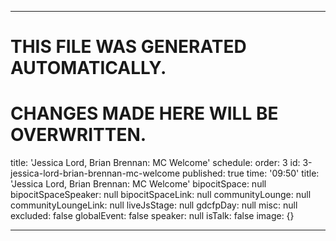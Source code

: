 ----

# THIS FILE WAS GENERATED AUTOMATICALLY.
# CHANGES MADE HERE WILL BE OVERWRITTEN.

title: 'Jessica Lord, Brian Brennan: MC Welcome'
schedule:
  order: 3
  id: 3-jessica-lord-brian-brennan-mc-welcome
  published: true
  time: '09:50'
  title: 'Jessica Lord, Brian Brennan: MC Welcome'
  bipocitSpace: null
  bipocitSpaceSpeaker: null
  bipocitSpaceLink: null
  communityLounge: null
  communityLoungeLink: null
  liveJsStage: null
  gdcfpDay: null
  misc: null
  excluded: false
  globalEvent: false
  speaker: null
  isTalk: false
  image: {}

----

